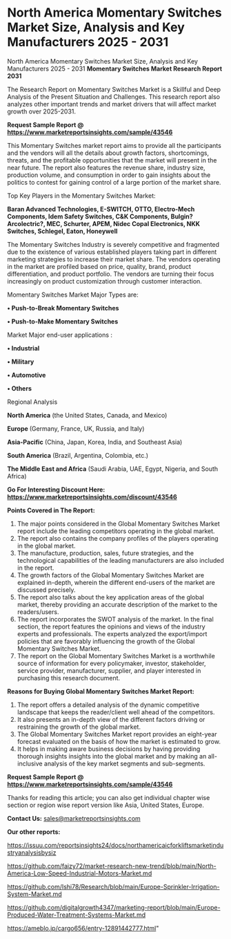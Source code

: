 # North America Momentary Switches Market Size, Analysis and Key Manufacturers 2025 - 2031
North America Momentary Switches Market Size, Analysis and Key Manufacturers 2025 - 2031
<strong>Momentary Switches Market Research Report 2031</strong>

The Research Report on Momentary Switches Market is a Skillful and Deep Analysis of the Present Situation and Challenges. This research report also analyzes other important trends and market drivers that will affect market growth over 2025-2031.

<strong>Request Sample Report @ <a href=https://www.marketreportsinsights.com/sample/43546>https://www.marketreportsinsights.com/sample/43546</a></strong>

This Momentary Switches market report aims to provide all the participants and the vendors will all the details about growth factors, shortcomings, threats, and the profitable opportunities that the market will present in the near future. The report also features the revenue share, industry size, production volume, and consumption in order to gain insights about the politics to contest for gaining control of a large portion of the market share.

Top Key Players in the Momentary Switches Market:

<strong>Baran Advanced Technologies, E-SWITCH, OTTO, Electro-Mech Components, Idem Safety Switches, C&K Components, Bulgin?Arcolectric?, MEC, Schurter, APEM, Nidec Copal Electronics, NKK Switches, Schlegel, Eaton, Honeywell</strong>

The Momentary Switches Industry is severely competitive and fragmented due to the existence of various established players taking part in different marketing strategies to increase their market share. The vendors operating in the market are profiled based on price, quality, brand, product differentiation, and product portfolio. The vendors are turning their focus increasingly on product customization through customer interaction.

Momentary Switches Market Major Types are:

<strong>•  Push-to-Break Momentary Switches

•  Push-to-Make Momentary Switches</strong>

Market Major end-user applications :

<strong>•  Industrial

•  Military

•  Automotive

•  Others</strong>

Regional Analysis

</u><strong><b>North America</b></strong> (the United States, Canada, and Mexico)

<strong><b>Europe </b></strong>(Germany, France, UK, Russia, and Italy)

<strong><b>Asia-Pacific</b></strong> (China, Japan, Korea, India, and Southeast Asia)

<strong><b>South America</b></strong> (Brazil, Argentina, Colombia, etc.)

<strong><b>The Middle East and Africa</b></strong> (Saudi Arabia, UAE, Egypt, Nigeria, and South Africa)

<strong>Go For Interesting Discount Here: <a href=https://www.marketreportsinsights.com/discount/43546>https://www.marketreportsinsights.com/discount/43546</a></strong>

<strong>Points Covered in The Report:</strong>
<ol>
  <li>The major points considered in the Global Momentary Switches Market report include the leading competitors operating in the global market.</li>
  <li>The report also contains the company profiles of the players operating in the global market.</li>
  <li>The manufacture, production, sales, future strategies, and the technological capabilities of the leading manufacturers are also included in the report.</li>
  <li>The growth factors of the Global Momentary Switches Market are explained in-depth, wherein the different end-users of the market are discussed precisely.</li>
  <li>The report also talks about the key application areas of the global market, thereby providing an accurate description of the market to the readers/users.</li>
  <li>The report incorporates the SWOT analysis of the market. In the final section, the report features the opinions and views of the industry experts and professionals. The experts analyzed the export/import policies that are favorably influencing the growth of the Global Momentary Switches Market.</li>
  <li>The report on the Global Momentary Switches Market is a worthwhile source of information for every policymaker, investor, stakeholder, service provider, manufacturer, supplier, and player interested in purchasing this research document.</li>
</ol>
<strong>Reasons for Buying Global Momentary Switches Market Report:</strong>

<ol>
  <li>The report offers a detailed analysis of the dynamic competitive landscape that keeps the reader/client well ahead of the competitors.</li>
  <li>It also presents an in-depth view of the different factors driving or restraining the growth of the global market.</li>
  <li>The Global Momentary Switches Market report provides an eight-year forecast evaluated on the basis of how the market is estimated to grow.</li>
  <li>It helps in making aware business decisions by having providing thorough insights insights into the global market and by making an all-inclusive analysis of the key market segments and sub-segments.</li>
</ol>
<strong>Request Sample Report @ <a href=https://www.marketreportsinsights.com/sample/43546>https://www.marketreportsinsights.com/sample/43546</a></strong>


Thanks for reading this article; you can also get individual chapter wise section or region wise report version like Asia, United States, Europe.

<strong>Contact Us:</strong>
sales@marketreportsinsights.com

<strong>Our other reports:</strong>

<a href=https://issuu.com/reportsinsights24/docs/northamericaicforkliftsmarketindustryanalysisbysiz>https://issuu.com/reportsinsights24/docs/northamericaicforkliftsmarketindustryanalysisbysiz</a>

<a href=https://github.com/faizy72/market-research-new-trend/blob/main/North-America-Low-Speed-Industrial-Motors-Market.md>https://github.com/faizy72/market-research-new-trend/blob/main/North-America-Low-Speed-Industrial-Motors-Market.md</a>

<a href=https://github.com/Ishi78/Research/blob/main/Europe-Sprinkler-Irrigation-System-Market.md>https://github.com/Ishi78/Research/blob/main/Europe-Sprinkler-Irrigation-System-Market.md</a>

<a href=https://github.com/digitalgrowth4347/marketing-report/blob/main/Europe-Produced-Water-Treatment-Systems-Market.md>https://github.com/digitalgrowth4347/marketing-report/blob/main/Europe-Produced-Water-Treatment-Systems-Market.md</a>

<a href=https://ameblo.jp/cargo656/entry-12891442777.html>https://ameblo.jp/cargo656/entry-12891442777.html</a>"
